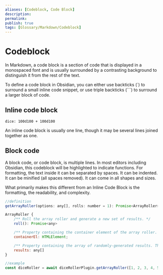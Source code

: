 ```yaml
---
aliases: [Codeblock, Code Block]
description: 
permalink: 
publish: true
tags: [Glossary/Markdown/Codeblock]
---
```


# Codeblock

In Markdown, a code block is a section of code that is displayed in a monospaced font and is usually surrounded by a contrasting background to distinguish it from the rest of the text.

To define a code block in Obsidian, you can either use backticks (\`) to surround a small inline code snippet, or use triple backticks (\`\`\`) to surround a larger block of code. 

## Inline code block

`dice: 100d100 + 100d100`

An inline code block is usually one line, though it may be several lines joined together as one.

## Block code

A block code, or code block, is multiple lines. In most editors including Obsidian, this codeblock will be highlighted to indicate functions. For formatting, the text inside it can be separated by spaces. It can be indented. It can be minified (all spaces removed). It can come in all shapes and sizes. 

What primarily makes this different from an Inline Code Block is the formatting, the readability, and complexity. 

```js
//definition
getArrayRoller(options: any[], rolls: number = 1): Promise<ArrayRoller>;

ArrayRoller {
    /** Roll the array roller and generate a new set of results. */
    roll(): Promise<any>

    /** Property containing the container element of the array roller. Use this to attach it to the note's DOM */
    containerEl: HTMLElement;

    /** Property containing the array of randomly-generated results. This will change every time the array roller is rolled. */
    results: any[]
}

//example
const diceRoller = await diceRollerPlugin.getArrayRoller([1, 2, 3, 4, 5], 2);
```
